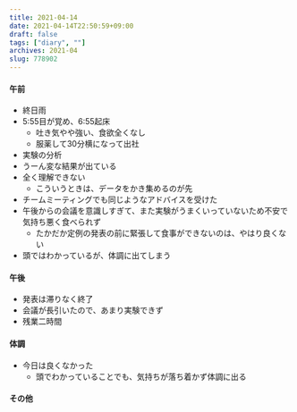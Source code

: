 ```yaml
---
title: 2021-04-14
date: 2021-04-14T22:50:59+09:00
draft: false
tags: ["diary", ""]
archives: 2021-04
slug: 778902
---
```

#### 午前
- 終日雨
- 5:55目が覚め、6:55起床
  - 吐き気やや強い、食欲全くなし
  - 服薬して30分横になって出社
- 実験の分析
 - うーん変な結果が出ている
 - 全く理解できない
   - こういうときは、データをかき集めるのが先
- チームミーティングでも同じようなアドバイスを受けた
- 午後からの会議を意識しすぎて、また実験がうまくいっていないため不安で気持ち悪く食べられず
  - たかだか定例の発表の前に緊張して食事ができないのは、やはり良くない
- 頭ではわかっているが、体調に出てしまう
#### 午後
- 発表は滞りなく終了
- 会議が長引いたので、あまり実験できず
- 残業二時間
#### 体調
- 今日は良くなかった
  - 頭でわかっていることでも、気持ちが落ち着かず体調に出る
#### その他

